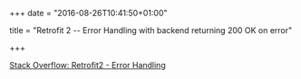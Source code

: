 +++
date = "2016-08-26T10:41:50+01:00"

title = "Retrofit 2 -- Error Handling with backend returning 200 OK on error"

+++

[Stack Overflow: Retrofit2 - Error Handling](http://stackoverflow.com/questions/39077728/retrofit2-error-handling)
